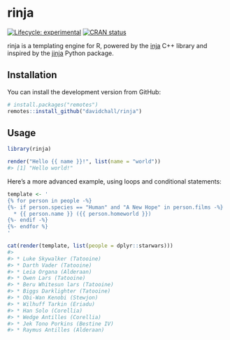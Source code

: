 
<!-- README.md is generated from README.Rmd. Please edit that file -->

# rinja

<!-- badges: start -->

[![Lifecycle:
experimental](https://img.shields.io/badge/lifecycle-experimental-orange.svg)](https://lifecycle.r-lib.org/articles/stages.html#experimental)
[![CRAN
status](https://www.r-pkg.org/badges/version/rinja)](https://CRAN.R-project.org/package=rinja)
<!-- badges: end -->

rinja is a templating engine for R, powered by the
[inja](https://github.com/pantor/inja) C++ library and inspired by the
[jinja](https://jinja.palletsprojects.com/) Python package.

## Installation

You can install the development version from GitHub:

``` r
# install.packages("remotes")
remotes::install_github("davidchall/rinja")
```

## Usage

``` r
library(rinja)

render("Hello {{ name }}!", list(name = "world"))
#> [1] "Hello world!"
```

Here’s a more advanced example, using loops and conditional statements:

``` r
template <- '
{% for person in people -%}
{%- if person.species == "Human" and "A New Hope" in person.films -%}
  * {{ person.name }} ({{ person.homeworld }})
{%- endif -%}
{%- endfor %}
'

cat(render(template, list(people = dplyr::starwars)))
#> 
#> * Luke Skywalker (Tatooine)
#> * Darth Vader (Tatooine)
#> * Leia Organa (Alderaan)
#> * Owen Lars (Tatooine)
#> * Beru Whitesun lars (Tatooine)
#> * Biggs Darklighter (Tatooine)
#> * Obi-Wan Kenobi (Stewjon)
#> * Wilhuff Tarkin (Eriadu)
#> * Han Solo (Corellia)
#> * Wedge Antilles (Corellia)
#> * Jek Tono Porkins (Bestine IV)
#> * Raymus Antilles (Alderaan)
```
